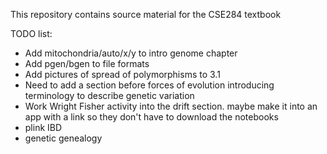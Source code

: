 This repository contains source material for the CSE284 textbook


TODO list:
* Add mitochondria/auto/x/y to intro genome chapter
* Add pgen/bgen to file formats
* Add pictures of spread of polymorphisms to 3.1
* Need to add a section before forces of evolution introducing terminology to describe genetic variation
* Work Wright Fisher activity into the drift section. maybe make it into an app with a link so they don't have to download the notebooks
* plink IBD
* genetic genealogy